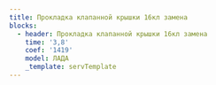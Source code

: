 ```yaml
---
title: Прокладка клапанной крышки 16кл замена
blocks:
  - header: Прокладка клапанной крышки 16кл замена
    time: '3,8'
    coef: '1419'
    model: ЛАДА
    _template: servTemplate
---
```

        